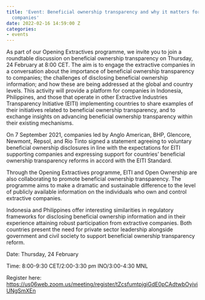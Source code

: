 ```yaml
---
title: 'Event: Beneficial ownership transparency and why it matters for extractive
  companies'
date: 2022-02-16 14:59:00 Z
categories:
- events
---
```


As part of our Opening Extractives programme, we invite you to join a roundtable discussion on beneficial ownership transparency on Thursday, 24 February at 8:00 CET. The aim is to engage the extractive companies in a conversation about the importance of beneficial ownership transparency to companies; the challenges of disclosing beneficial ownership information; and how these are being addressed at the global and country levels. This activity will provide a platform for companies in Indonesia, Philippines, and those that operate in other Extractive Industries Transparency Initiative (EITI) implementing countries to share examples of their initiatives related to beneficial ownership transparency, and to exchange insights on advancing beneficial ownership transparency within their existing mechanisms. 

On 7 September 2021, companies led by Anglo American, BHP, Glencore, Newmont, Repsol, and Rio Tinto signed a statement agreeing to voluntary beneficial ownership disclosures in line with the expectations for EITI supporting companies and expressing support for countries’ beneficial ownership transparency reforms in accord with the EITI Standard.  

Through the Opening Extractives programme, EITI and Open Ownership are also collaborating to promote beneficial ownership transparency. The programme aims to make a dramatic and sustainable difference to the level of publicly available information on the individuals who own and control extractive companies.  

Indonesia and Philippines offer interesting similarities in regulatory frameworks for disclosing beneficial ownership information and in their experience attaining robust participation from extractive companies. Both countries present the need for private sector leadership alongside government and civil society to support beneficial ownership transparency reform.  


Date: Thursday, 24 February 

Time: 8:00-9:30 CET/2:00-3:30 pm INO/3:00-4:30 MNL 

Register here: https://us06web.zoom.us/meeting/register/tZcsfumtpjgiGdE0pCAdtwbOyiviUNgSmXEn
